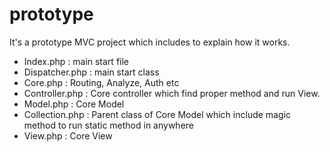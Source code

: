 # prototype

It's a prototype MVC project which includes to explain how it works.

- Index.php : main start file
- Dispatcher.php : main start class
- Core.php : Routing, Analyze, Auth etc
- Controller.php : Core controller which find proper method and run View.
- Model.php : Core Model
- Collection.php : Parent class of Core Model which include magic method to run static method in anywhere
- View.php : Core View
